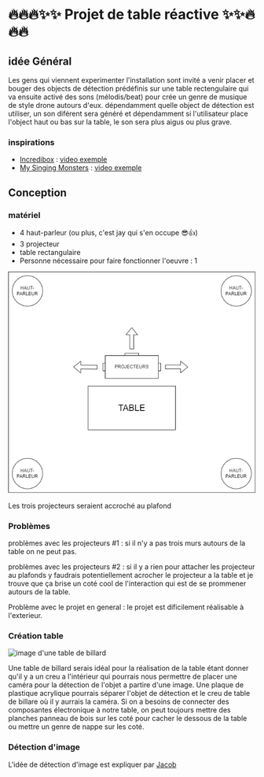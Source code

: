 # 🔥🔥🔥✨✨ Projet de table réactive ✨✨🔥🔥🔥
## idée Général

Les gens qui viennent experimenter l'installation sont invité a venir placer et bouger des objects de détection prédéfinis sur une table rectengulaire qui va ensuite activé des sons (mélodis/beat) pour crée un genre de musique de style drone autours d'eux. dépendamment quelle object de détection est utiliser, un son diférent sera généré et dépendamment si l'utilisateur place l'object haut ou bas sur la table, le son sera plus aigus ou plus grave.

### inspirations
- [Incredibox](https://www.incredibox.com/fr/) : [video exemple](https://www.youtube.com/watch?v=kjOJ1a_HrZs)
- [My Singing Monsters](https://www.bigbluebubble.com/home/games/my-singing-monsters-series/my-singing-monsters/) : [video exemple](https://www.youtube.com/watch?v=KqreWm5ZpHw)


## Conception
### matériel
- 4 haut-parleur (ou plus, c'est jay qui s'en occupe 😎👍)
- 3 projecteur
- table rectangulaire
- Personne nécessaire pour faire fonctionner l'oeuvre : 1

![plan du projet dans le petit studio](images/plan_projet.drawio.png)

Les trois projecteurs seraient accroché au plafond  

### Problèmes

problèmes avec les projecteurs #1 : si il n'y a pas trois murs autours de la table on ne peut pas.

problèmes avec les projecteurs #2 : si il y a rien pour attacher les projecteur au plafonds y faudrais potentiellement acrocher le projecteur a la table et je trouve que ça brise un coté cool de l'interaction qui est de se prommener autours de la table.

Problème avec le projet en general : le projet est dificilement réalisable à l'exterieur.

### Création table

![image d'une table de billard](images/tablle_billard.png)

Une table de billard serais idéal pour la réalisation de la table étant donner qu'il y a un creu a l'intérieur qui pourrais nous permettre de placer une caméra pour la détection de l'objet a partire d'une image. Une plaque de plastique acrylique pourrais séparer l'objet de détection et le creu de table de billare où il y aurrais la caméra. Si on a besoins de connecter des composantes électronique à notre table, on peut toujours mettre des planches panneau de bois sur les coté pour cacher le dessous de la table ou mettre un genre de nappe sur les coté.

### Détection d'image
L'idée de détection d'image est expliquer par [Jacob](https://externalsip.github.io/rechercheProjetFinalRepo)




